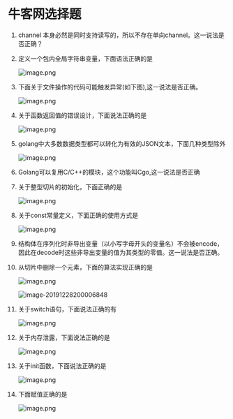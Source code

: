 # 牛客网选择题

1. channel 本身必然是同时支持读写的，所以不存在单向channel。这一说法是否正确？

2. 定义一个包内全局字符串变量，下面语法正确的是 

   ![image.png](https://ws1.sinaimg.cn/large/006alGmrgy1gaago6y9iwj30k106umx2.jpg)

3. 下面关于文件操作的代码可能触发异常(如下图),这一说法是否正确。

   ![image.png](https://ws1.sinaimg.cn/large/006alGmrgy1gaayoovtwhj30cc04cmx3.jpg)

   

4. 关于函数返回值的错误设计，下面说法正确的是

   ![image.png](https://ws1.sinaimg.cn/large/006alGmrgy1gacju9lkusj30ho06pmx6.jpg)

5. golang中大多数数据类型都可以转化为有效的JSON文本，下面几种类型除外

   ![image.png](https://ws1.sinaimg.cn/large/006alGmrgy1gacntl75i0j30m206xmx2.jpg)

   

6. Golang可以复用C/C++的模块，这个功能叫Cgo,这一说法是否正确

7. 关于整型切片的初始化，下面正确的是

   ![image.png](https://ws1.sinaimg.cn/large/006alGmrgy1gacnzbqg8tj30ht06mq2v.jpg)

8. 关于const常量定义，下面正确的使用方式是

   ![image.png](https://ws1.sinaimg.cn/large/006alGmrgy1gaco0oi5k8j30et0hcdg9.jpg)

9. 结构体在序列化时非导出变量（以小写字母开头的变量名）不会被encode，因此在decode时这些非导出变量的值为其类型的零值。这一说法是否正确。

10. 从切片中删除一个元素，下面的算法实现正确的是

    ![image.png](https://ws1.sinaimg.cn/large/006alGmrgy1gacoroy70aj30h50gf74v.jpg)

    ![image-20191228200006848](C:\Users\qiubing\AppData\Roaming\Typora\typora-user-images\image-20191228200006848.png)

11. 关于switch语句，下面说法正确的有

    ![image.png](https://ws1.sinaimg.cn/large/006alGmrgy1gacouyo66vj30gj06rmx6.jpg)

12. 关于内存泄露，下面说法正确的是

    ![image.png](https://ws1.sinaimg.cn/large/006alGmrgy1gacox2e69oj30dl06qdfu.jpg)

13. 关于init函数，下面说法正确的是

    ![image.png](https://ws1.sinaimg.cn/large/006alGmrgy1gacp0t8e86j30e606qgll.jpg)

14. 下面赋值正确的是

    ![image.png](https://ws1.sinaimg.cn/large/006alGmrgy1gacp3q397nj30dg06sdfq.jpg)

